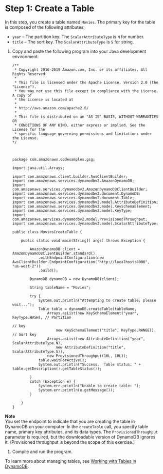 # Step 1: Create a Table<a name="GettingStarted.Java.01"></a>

In this step, you create a table named `Movies`\. The primary key for the table is composed of the following attributes:
+ `year` – The partition key\. The `ScalarAttributeType` is `N` for number\.
+ `title` – The sort key\. The `ScalarAttributeType` is `S` for string\.

1. Copy and paste the following program into your Java development environment:

   ```
   /**
    * Copyright 2010-2019 Amazon.com, Inc. or its affiliates. All Rights Reserved.
    *
    * This file is licensed under the Apache License, Version 2.0 (the "License").
    * You may not use this file except in compliance with the License. A copy of
    * the License is located at
    *
    * http://aws.amazon.com/apache2.0/
    *
    * This file is distributed on an "AS IS" BASIS, WITHOUT WARRANTIES OR
    * CONDITIONS OF ANY KIND, either express or implied. See the License for the
    * specific language governing permissions and limitations under the License.
   */
   
   
   
   package com.amazonaws.codesamples.gsg;
   
   import java.util.Arrays;
   
   import com.amazonaws.client.builder.AwsClientBuilder;
   import com.amazonaws.services.dynamodbv2.AmazonDynamoDB;
   import com.amazonaws.services.dynamodbv2.AmazonDynamoDBClientBuilder;
   import com.amazonaws.services.dynamodbv2.document.DynamoDB;
   import com.amazonaws.services.dynamodbv2.document.Table;
   import com.amazonaws.services.dynamodbv2.model.AttributeDefinition;
   import com.amazonaws.services.dynamodbv2.model.KeySchemaElement;
   import com.amazonaws.services.dynamodbv2.model.KeyType;
   import com.amazonaws.services.dynamodbv2.model.ProvisionedThroughput;
   import com.amazonaws.services.dynamodbv2.model.ScalarAttributeType;
   
   public class MoviesCreateTable {
   
       public static void main(String[] args) throws Exception {
   
           AmazonDynamoDB client = AmazonDynamoDBClientBuilder.standard()
               .withEndpointConfiguration(new AwsClientBuilder.EndpointConfiguration("http://localhost:8000", "us-west-2"))
               .build();
   
           DynamoDB dynamoDB = new DynamoDB(client);
   
           String tableName = "Movies";
   
           try {
               System.out.println("Attempting to create table; please wait...");
               Table table = dynamoDB.createTable(tableName,
                   Arrays.asList(new KeySchemaElement("year", KeyType.HASH), // Partition
                                                                             // key
                       new KeySchemaElement("title", KeyType.RANGE)), // Sort key
                   Arrays.asList(new AttributeDefinition("year", ScalarAttributeType.N),
                       new AttributeDefinition("title", ScalarAttributeType.S)),
                   new ProvisionedThroughput(10L, 10L));
               table.waitForActive();
               System.out.println("Success.  Table status: " + table.getDescription().getTableStatus());
   
           }
           catch (Exception e) {
               System.err.println("Unable to create table: ");
               System.err.println(e.getMessage());
           }
   
       }
   }
   ```
**Note**  
You set the endpoint to indicate that you are creating the table in DynamoDB on your computer\.
In the `createTable` call, you specify table name, primary key attributes, and its data types\.
The `ProvisionedThroughput` parameter is required, but the downloadable version of DynamoDB ignores it\. \(Provisioned throughput is beyond the scope of this exercise\.\)

1. Compile and run the program\.

To learn more about managing tables, see [Working with Tables in DynamoDB](WorkingWithTables.md)\.